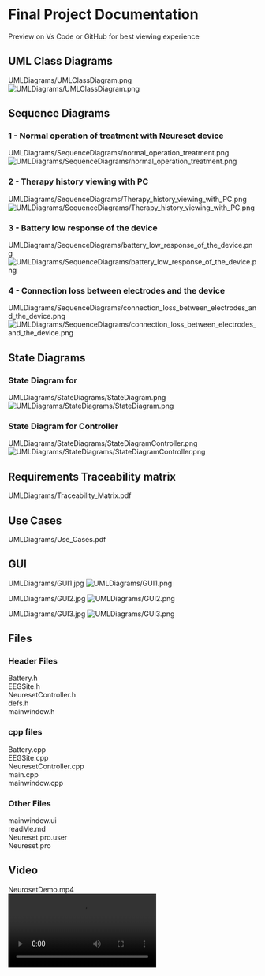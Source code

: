 # Final Project Documentation

Preview on Vs Code or GitHub for best viewing experience  

## UML Class Diagrams

UMLDiagrams/UMLClassDiagram.png
![UMLDiagrams/UMLClassDiagram.png](UMLDiagrams/UMLClassDiagram.png)

## Sequence Diagrams

### 1 - Normal operation of treatment with Neureset device

UMLDiagrams/SequenceDiagrams/normal_operation_treatment.png
![UMLDiagrams/SequenceDiagrams/normal_operation_treatment.png](UMLDiagrams/SequenceDiagrams/normal_operation_treatment.png)

### 2 - Therapy history viewing with PC

UMLDiagrams/SequenceDiagrams/Therapy_history_viewing_with_PC.png
![UMLDiagrams/SequenceDiagrams/Therapy_history_viewing_with_PC.png](UMLDiagrams/SequenceDiagrams/Therapy_history_viewing_with_PC.png)

### 3 - Battery low response of the device

UMLDiagrams/SequenceDiagrams/battery_low_response_of_the_device.png
![UMLDiagrams/SequenceDiagrams/battery_low_response_of_the_device.png](UMLDiagrams/SequenceDiagrams/battery_low_response_of_the_device.png)

### 4 - Connection loss between electrodes and the device

UMLDiagrams/SequenceDiagrams/connection_loss_between_electrodes_and_the_device.png
![UMLDiagrams/SequenceDiagrams/connection_loss_between_electrodes_and_the_device.png](UMLDiagrams/SequenceDiagrams/connection_loss_between_electrodes_and_the_device.png)

## State Diagrams

### State Diagram for

UMLDiagrams/StateDiagrams/StateDiagram.png
![UMLDiagrams/StateDiagrams/StateDiagram.png](UMLDiagrams/StateDiagrams/StateDiagram.png)

### State Diagram for Controller

UMLDiagrams/StateDiagrams/StateDiagramController.png
![UMLDiagrams/StateDiagrams/StateDiagramController.png](UMLDiagrams/StateDiagrams/StateDiagramController.png)

## Requirements Traceability matrix

UMLDiagrams/Traceability_Matrix.pdf

## Use Cases

UMLDiagrams/Use_Cases.pdf

## GUI

UMLDiagrams/GUI1.jpg
![UMLDiagrams/GUI1.png](UMLDiagrams/GUI1.png)

UMLDiagrams/GUI2.jpg
![UMLDiagrams/GUI2.png](UMLDiagrams/GUI2.png)

UMLDiagrams/GUI3.jpg
![UMLDiagrams/GUI3.png](UMLDiagrams/GUI3.png)

## Files

### Header Files

Battery.h  
EEGSite.h  
NeuresetController.h  
defs.h  
mainwindow.h

### cpp files

Battery.cpp  
EEGSite.cpp  
NeuresetController.cpp  
main.cpp  
mainwindow.cpp  

### Other Files

mainwindow.ui  
readMe.md  
Neureset.pro.user  
Neureset.pro  

## Video
<!-- Can be renamed -->
NeurosetDemo.mp4  
<video controls src="video.mp4" title="Title"></video>
